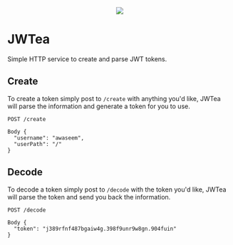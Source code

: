<p align="center">
  <img src="http://i.imgur.com/3uwThuK.png)">
</p>

# JWTea

Simple HTTP service to create and parse JWT tokens.

## Create

To create a token simply post to `/create` with anything you'd like, JWTea will parse the information and generate
a token for you to use.

```
POST /create

Body {
  "username": "awaseem",
  "userPath": "/"
}
```

## Decode

To decode a token simply post to `/decode` with the token you'd like, JWTea will parse the token and send you back 
the information.

```
POST /decode

Body {
  "token": "j389rfnf487bgaiw4g.398f9unr9w8gn.904fuin"
}
```